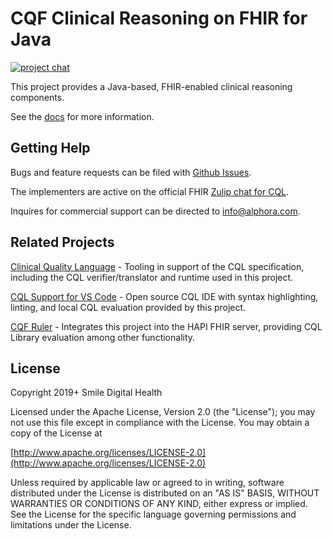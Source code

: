 # CQF Clinical Reasoning on FHIR for Java

[![project chat](https://img.shields.io/badge/zulip-join_chat-brightgreen.svg)](https://chat.fhir.org/#narrow/stream/179220-cql)

This project provides a Java-based, FHIR-enabled clinical reasoning components.

See the [docs](https://www.cqframework.org/clinical-reasoning/) for more information.

## Getting Help

Bugs and feature requests can be filed with [Github Issues](https://github.com/cqframework/clinical-reasoning/issues).

The implementers are active on the official FHIR [Zulip chat for CQL](https://chat.fhir.org/#narrow/stream/179220-cql).

Inquires for commercial support can be directed to [info@alphora.com](info@alphora.com).

## Related Projects

[Clinical Quality Language](https://github.com/cqframework/clinical_quality_language) - Tooling in support of the CQL specification, including the CQL verifier/translator and runtime used in this project.

[CQL Support for VS Code](https://marketplace.visualstudio.com/items?itemName=cqframework.cql) - Open source CQL IDE with syntax highlighting, linting, and local CQL evaluation provided by this project.

[CQF Ruler](https://github.com/cqframework/cqf-ruler) - Integrates this project into the HAPI FHIR server, providing CQL Library evaluation among other functionality.

## License

Copyright 2019+ Smile Digital Health

Licensed under the Apache License, Version 2.0 (the "License");
you may not use this file except in compliance with the License.
You may obtain a copy of the License at

[http://www.apache.org/licenses/LICENSE-2.0](http://www.apache.org/licenses/LICENSE-2.0)

Unless required by applicable law or agreed to in writing, software
distributed under the License is distributed on an "AS IS" BASIS,
WITHOUT WARRANTIES OR CONDITIONS OF ANY KIND, either express or implied.
See the License for the specific language governing permissions and
limitations under the License.
